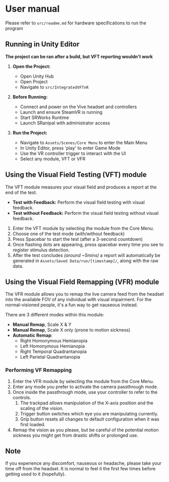 # User manual 

Please refer to `src/readme.md` for hardware specifications to run the program

## Running in Unity Editor

**The project can be ran after a build, but VFT reporting wouldn't work**

1. **Open the Project:**
   * Open Unity Hub
   * Open Project
   * Navigate to `src/IntegratedVFTnR`  

2. **Before Running:**
   * Connect and power on the Vive headset and controllers
   * Launch and ensure SteamVR is running
   * Start SRWorks Runtime
   * Launch SRanipal with administrator access 

3. **Run the Project:**
   * Navigate to `Assets/Scenes/Core Menu` to enter the Main Menu  
   * In Unity Editor, press 'play' to enter Game Mode
   * Use the VR controller trigger to interact with the UI  
   * Select any module, VFT or VFR

## Using the Visual Field Testing (VFT) module

The VFT module measures your visual field and produces a report at the end of the test.

* **Test with Feedback:** Perform the visual field testing with visual feedback.
* **Test without Feedback:** Perform the visual field testing without visual feedback.

1. Enter the VFT module by selecting the module from the Core Menu.
2. Choose one of the test mode (with/without feedback)
3. Press Spacebar to start the test (after a 3-second countdown)  
4. Once flashing dots are appearing, press spacebar every time you see to register stimulus detection.
5. After the test concludes *(around ~5mins)* a report will automatically be generated in `Assets/Saved Data/run/[timestamp]/`, along with the raw data.

## Using the Visual Field Remapping (VFR) module

The VFR module allows you to remap the live camera feed from the headset into the available FOV of any individual with visual impairment. For the normal-visioned people, it's a fun way to get nauseous instead.

There are 3 different modes within this module:
* **Manual Remap**, Scale X & Y
* **Manual Remap**, Scale X only (prone to motion sickness)
* **Automatic Remap**:
  * Right Homonymous Hemianopia
  * Left Homonymous Hemianopia
  * Right Temporal Quadrantanopia
  * Left Parietal Quadrantanopia

### Performing VF Remapping

1. Enter the VFR module by selecting the module from the Core Menu.
2. Enter any mode you prefer to activate the camera passthrough mode.
3. Once inside the passthrough mode, use your controller to refer to the controls.
   1. The trackpad allows manipulation of the X-axis position and the scaling of the vision.
   2. Trigger button switches which eye you are manipulating currently.
   3. Grip button resets all changes to default configuration when it was first loaded.
4. Remap the vision as you please, but be careful of the potential motion sickness you might get from drastic shifts or prolonged use.


## Note
If you experience any discomfort, nauseous or headache, please take your time off from the headset. It is normal to feel it the first few times before getting used to it (hopefully).
